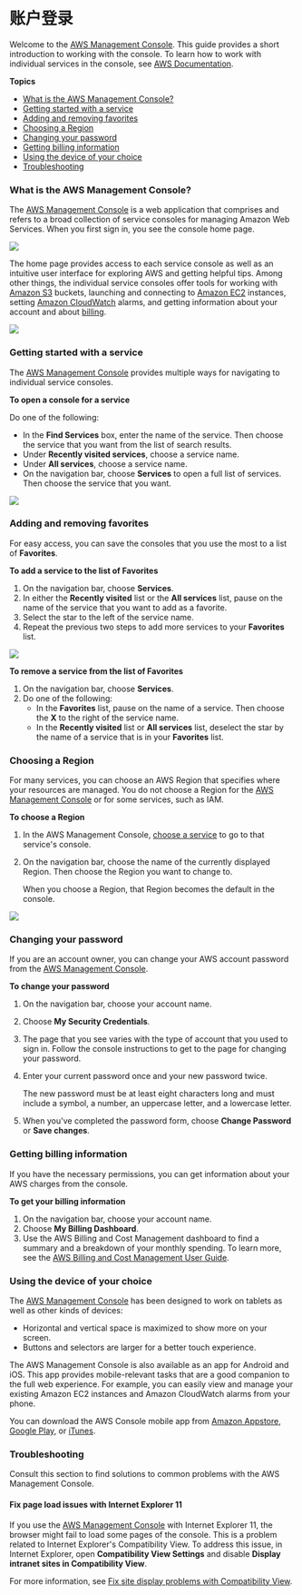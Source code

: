 # 账户登录



Welcome to the [AWS Management Console](https://console.aws.amazon.com/). This guide provides a short introduction to working with the console. To learn how to work with individual services in the console, see [AWS Documentation](https://aws.amazon.com//documentation/).

**Topics**

* [What is the AWS Management Console?](https://docs.aws.amazon.com/awsconsolehelpdocs/latest/gsg/getting-started.html#learn-whats-new)
* [Getting started with a service](https://docs.aws.amazon.com/awsconsolehelpdocs/latest/gsg/getting-started.html#start-service)
* [Adding and removing favorites](https://docs.aws.amazon.com/awsconsolehelpdocs/latest/gsg/getting-started.html#add-remove-shortcut)
* [Choosing a Region](https://docs.aws.amazon.com/awsconsolehelpdocs/latest/gsg/getting-started.html#select-region)
* [Changing your password](https://docs.aws.amazon.com/awsconsolehelpdocs/latest/gsg/getting-started.html#change-password)
* [Getting billing information](https://docs.aws.amazon.com/awsconsolehelpdocs/latest/gsg/getting-started.html#get-billinginfo)
* [Using the device of your choice](https://docs.aws.amazon.com/awsconsolehelpdocs/latest/gsg/getting-started.html#console-device)
* [Troubleshooting](https://docs.aws.amazon.com/awsconsolehelpdocs/latest/gsg/getting-started.html#troubleshooting)

### What is the AWS Management Console? <a id="learn-whats-new"></a>

The [AWS Management Console](https://console.aws.amazon.com/) is a web application that comprises and refers to a broad collection of service consoles for managing Amazon Web Services. When you first sign in, you see the console home page.

![](https://docs.aws.amazon.com/awsconsolehelpdocs/latest/gsg/images/console-home.png)

The home page provides access to each service console as well as an intuitive user interface for exploring AWS and getting helpful tips. Among other things, the individual service consoles offer tools for working with [Amazon S3](https://console.aws.amazon.com/s3/) buckets, launching and connecting to [Amazon EC2](https://console.aws.amazon.com/ec2/) instances, setting [Amazon CloudWatch](https://console.aws.amazon.com/cloudwatch/) alarms, and getting information about your account and about [billing](https://console.aws.amazon.com/billing/).

![](https://docs.aws.amazon.com/awsconsolehelpdocs/latest/gsg/images/console-parts-new.png)



### Getting started with a service <a id="start-service"></a>

The [AWS Management Console](https://console.aws.amazon.com/) provides multiple ways for navigating to individual service consoles.

**To open a console for a service**

Do one of the following:

* In the **Find Services** box, enter the name of the service. Then choose the service that you want from the list of search results.
* Under **Recently visited services**, choose a service name.
* Under **All services**, choose a service name.
* On the navigation bar, choose **Services** to open a full list of services. Then choose the service that you want.

![                                  ](https://docs.aws.amazon.com/awsconsolehelpdocs/latest/gsg/images/console-search.png)

### Adding and removing favorites <a id="add-remove-shortcut"></a>

For easy access, you can save the consoles that you use the most to a list of **Favorites**.

**To add a service to the list of Favorites**

1. On the navigation bar, choose **Services**.
2. In either the **Recently visited** list or the **All services** list, pause on the name of the service that you want to add as a favorite.
3. Select the star to the left of the service name.
4. Repeat the previous two steps to add more services to your **Favorites** list.

![                           ](https://docs.aws.amazon.com/awsconsolehelpdocs/latest/gsg/images/console-favorite.png)

**To remove a service from the list of Favorites**

1. On the navigation bar, choose **Services**.
2. Do one of the following:
   * In the **Favorites** list, pause on the name of a service. Then choose the **X** to the right of the service name.
   * In the **Recently visited** list or **All services** list, deselect the star by the name of a service that is in your **Favorites** list.

### Choosing a Region <a id="select-region"></a>

For many services, you can choose an AWS Region that specifies where your resources are managed. You do not choose a Region for the [AWS Management Console](https://console.aws.amazon.com/) or for some services, such as IAM.

**To choose a Region**

1. In the AWS Management Console, [choose a service](https://docs.aws.amazon.com/awsconsolehelpdocs/latest/gsg/getting-started.html#start-service) to go to that service's console.
2. On the navigation bar, choose the name of the currently displayed Region. Then choose the Region you want to change to.

   When you choose a Region, that Region becomes the default in the console.

![                                       ](https://docs.aws.amazon.com/awsconsolehelpdocs/latest/gsg/images/console-region-selector.png)

### Changing your password <a id="change-password"></a>

If you are an account owner, you can change your AWS account password from the [AWS Management Console](https://console.aws.amazon.com/).

**To change your password**

1. On the navigation bar, choose your account name.
2. Choose **My Security Credentials**.
3. The page that you see varies with the type of account that you used to sign in. Follow the console instructions to get to the page for changing your password.
4. Enter your current password once and your new password twice.

   The new password must be at least eight characters long and must include a symbol, a number, an uppercase letter, and a lowercase letter.

5. When you've completed the password form, choose **Change Password** or **Save changes**.

### Getting billing information <a id="get-billinginfo"></a>

If you have the necessary permissions, you can get information about your AWS charges from the console.

**To get your billing information**

1. On the navigation bar, choose your account name.
2. Choose **My Billing Dashboard**.
3. Use the AWS Billing and Cost Management dashboard to find a summary and a breakdown of your monthly spending. To learn more, see the [AWS Billing and Cost Management User Guide](https://docs.aws.amazon.com/awsaccountbilling/latest/aboutv2/).

### Using the device of your choice <a id="console-device"></a>

The [AWS Management Console](https://console.aws.amazon.com/) has been designed to work on tablets as well as other kinds of devices:

* Horizontal and vertical space is maximized to show more on your screen.
* Buttons and selectors are larger for a better touch experience.

The AWS Management Console is also available as an app for Android and iOS. This app provides mobile-relevant tasks that are a good companion to the full web experience. For example, you can easily view and manage your existing Amazon EC2 instances and Amazon CloudWatch alarms from your phone.

You can download the AWS Console mobile app from [Amazon Appstore](http://www.amazon.com/AWS-Mobile-LLC-Console/dp/B00ATSN730), [Google Play](https://play.google.com/store/apps/details?id=com.amazon.aws.console.mobile), or [iTunes](https://itunes.apple.com/us/app/aws-console/id580990573?mt=8).

### Troubleshooting <a id="troubleshooting"></a>

Consult this section to find solutions to common problems with the AWS Management Console.

#### Fix page load issues with Internet Explorer 11 <a id="ie11"></a>

If you use the [AWS Management Console](https://console.aws.amazon.com/) with Internet Explorer 11, the browser might fail to load some pages of the console. This is a problem related to Internet Explorer's Compatibility View. To address this issue, in Internet Explorer, open **Compatibility View Settings** and disable **Display intranet sites in Compatibility View**.

For more information, see [Fix site display problems with Compatibility View](https://support.microsoft.com/en-us/help/17472/windows-internet-explorer-11-fix-site-display-problems-compatibility-v#ie=ie-11).

